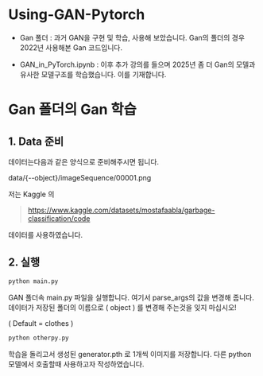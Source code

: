 # Using-GAN-Pytorch
- Gan 폴더 : 과거 GAN을 구현 및 학습, 사용해 보았습니다. Gan의 폴더의 경우 2022년 사용해본 Gan 코드입니다.

- GAN_in_PyTorch.ipynb : 이후 추가 강의를 들으며 2025년 좀 더 Gan의 모델과 유사한 모델구조를 학습했습니다. 이를 기재합니다.

# Gan 폴더의 Gan 학습 
## 1. Data 준비
데이터는다음과 같은 양식으로 준비해주시면 됩니다.

data/{--object}/imageSequence/00001.png

저는 Kaggle 의 
> https://www.kaggle.com/datasets/mostafaabla/garbage-classification/code

데이터를 사용하였습니다.


## 2. 실행 
```sh
python main.py
```

GAN 폴더속 main.py 파일을 실행합니다. 
여기서 parse_args의 값을 변경해 줍니다.
데이터가 저장된 폴더의 이름으로 ( object ) 를 변경해 주는것을 잊지 마십시오!

( Default = clothes )

```sh
python otherpy.py
```

학습을 돌리고서 생성된 generator.pth 로 1개씩 이미지를 저장합니다. 
다른 python 모델에서 호출할때 사용하고자 작성하였습니다.
